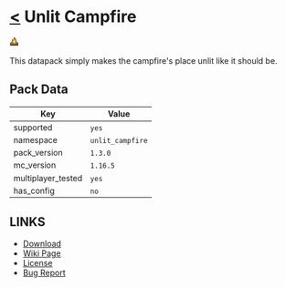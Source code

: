 # [<](../README.md) Unlit Campfire

![alt](pack.png)

This datapack simply makes the campfire's place unlit like it should be.

## Pack Data

| Key                | Value            |
|--------------------|------------------|
| supported          | `yes`            |
| namespace          | `unlit_campfire` |
| pack_version       | `1.3.0`          |
| mc_version         | `1.16.5`         |
| multiplayer_tested | `yes`            |
| has_config         | `no`             |

## LINKS

-   [Download](https://www.curseforge.com/minecraft/customization/unlit-campfire-datapack)
-   [Wiki Page](https://github.com/legopitstop/Datapacks/wiki)
-   [License](https://legopitstop.weebly.com/legopitstops-common-license-v2.html)
-   [Bug Report](https://github.com/legopitstop/Datapacks/issues)
